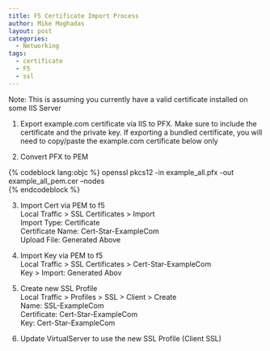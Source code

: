 ```yaml
---
title: F5 Certificate Import Process
author: Mike Moghadas
layout: post
categories:
  - Networking
tags:
  - certificate
  - F5
  - ssl
---
```

Note: This is assuming you currently have a valid certificate installed on some IIS Server

1. Export example.com certificate via IIS to PFX. Make sure to include the certificate and the private key. If exporting a bundled certificate, you will need to copy/paste the example.com certificate below only

2. Convert PFX to PEM 

<!--more-->

{% codeblock lang:objc %}
openssl pkcs12 -in example\_all.pfx -out example\_all_pem.cer –nodes  
{% endcodeblock %}

3. Import Cert via PEM to f5  
Local Traffic > SSL Certificates > Import  
Import Type: Certificate  
Certificate Name: Cert-Star-ExampleCom  
Upload File: Generated Above

4. Import Key via PEM to f5  
Local Traffic > SSL Certificates > Cert-Star-ExampleCom  
Key > Import: Generated Abov

5. Create new SSL Profile  
Local Traffic > Profiles > SSL > Client > Create  
Name: SSL-ExampleCom  
Certificate: Cert-Star-ExampleCom  
Key: Cert-Star-ExampleCom

6. Update VirtualServer to use the new SSL Profile (Client SSL)
